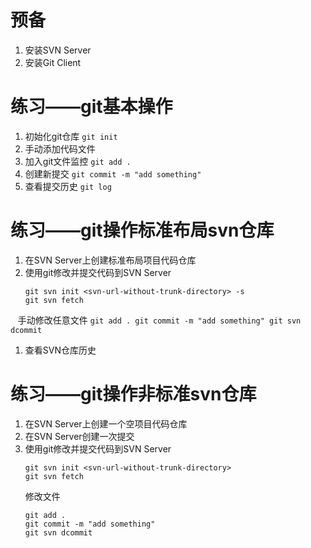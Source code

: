 # 预备
  1. 安装SVN Server
  1. 安装Git Client

# 练习——git基本操作
1. 初始化git仓库
`
git init
`
1. 手动添加代码文件
1. 加入git文件监控
`
git add .
`
1. 创建新提交
`
git commit -m "add something"
`
1. 查看提交历史
`
git log
`

# 练习——git操作标准布局svn仓库
1. 在SVN Server上创建标准布局项目代码仓库
1. 使用git修改并提交代码到SVN Server
    ```
    git svn init <svn-url-without-trunk-directory> -s
    git svn fetch
    ```
    手动修改任意文件
    ```
    git add .
    git commit -m "add something"
    git svn dcommit
    ```
1. 查看SVN仓库历史

# 练习——git操作非标准svn仓库
1. 在SVN Server上创建一个空项目代码仓库
1. 在SVN Server创建一次提交
1. 使用git修改并提交代码到SVN Server
    ```
    git svn init <svn-url-without-trunk-directory>
    git svn fetch
    ```
    修改文件
    ```
    git add .
    git commit -m "add something"
    git svn dcommit
    ```
